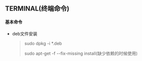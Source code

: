 ## TERMINAL(终端命令)

#### 基本命令

- deb文件安装

  > sudo dpkg -i *.deb
  >
  > sudo apt-get -f --fix-missing install(缺少依赖的时候使用)

